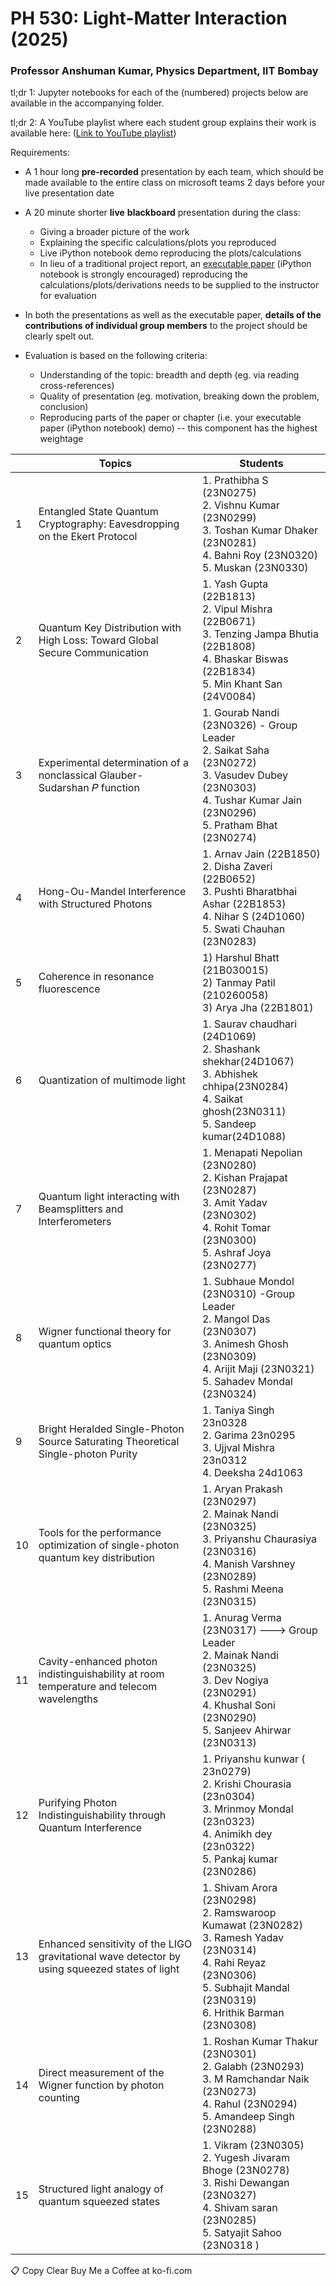 # PH 530: Light-Matter Interaction (2025)

### Professor Anshuman Kumar, Physics Department, IIT Bombay

tl;dr 1: Jupyter notebooks for each of the (numbered) projects below are available in the accompanying folder.

tl;dr 2: A YouTube playlist where each student group explains their work is available here: ([Link to YouTube playlist](https://www.youtube.com/playlist?list=PLBAf4P2YTnSUlQ9lg9TeWOpHnt-V_T7vW))

Requirements:

- A 1 hour long **pre-recorded** presentation by each team, which should be made available to the entire class on microsoft teams 2 days before your live presentation date

- A 20 minute shorter **live** **blackboard** presentation during the class:

  - Giving a broader picture of the work
  - Explaining the specific calculations/plots you reproduced
  - Live iPython notebook demo reproducing the plots/calculations
  - In lieu of a traditional project report, an [executable paper](https://www.nature.com/articles/s42005-020-00403-4) (iPython notebook is strongly encouraged) reproducing the calculations/plots/derivations needs to be supplied to the instructor for evaluation

- In both the presentations as well as the executable paper, **details of the contributions of individual group members** to the project should be clearly spelt out.

- Evaluation is based on the following criteria:

  - Understanding of the topic: breadth and depth (eg. via reading cross-references)
  - Quality of presentation (eg. motivation, breaking down the problem, conclusion)
  - Reproducing parts of the paper or chapter (i.e. your executable paper (iPython notebook) demo) -- this component has the highest weightage
 

|    | Topics                                                                                         | Students                                                                                                                                                                                  |
| -- | ---------------------------------------------------------------------------------------------- | ----------------------------------------------------------------------------------------------------------------------------------------------------------------------------------------- |
| 1  | Entangled State Quantum Cryptography: Eavesdropping on the Ekert Protocol                      | 1\. Prathibha S (23N0275)<br>2\. Vishnu Kumar (23N0299)<br>3\. Toshan Kumar Dhaker (23N0281)<br>4\. Bahni Roy (23N0320)<br>5\. Muskan (23N0330)                                           |
| 2  | Quantum Key Distribution with High Loss: Toward Global Secure Communication                    | 1\. Yash Gupta (22B1813)<br>2\. Vipul Mishra (22B0671)<br>3\. Tenzing Jampa Bhutia (22B1808)<br>4\. Bhaskar Biswas (22B1834)<br>5\. Min Khant San (24V0084)                               |
| 3  | Experimental determination of a nonclassical Glauber-Sudarshan 𝑃 function                     | 1\. Gourab Nandi (23N0326) - Group Leader<br>2\. Saikat Saha (23N0272)<br>3\. Vasudev Dubey (23N0303)<br>4\. Tushar Kumar Jain (23N0296)<br>5\. Pratham Bhat (23N0274)                    |
| 4  | Hong-Ou-Mandel Interference with Structured Photons                                            | 1\. Arnav Jain (22B1850)<br>2\. Disha Zaveri (22B0652)<br>3\. Pushti Bharatbhai Ashar (22B1853)<br>4\. Nihar S (24D1060)<br>5\. Swati Chauhan (23N0283)                                   |
| 5  | Coherence in resonance fluorescence                                                            | 1) Harshul Bhatt (21B030015)<br>2) Tanmay Patil (210260058)<br>3) Arya Jha (22B1801)                                                                                                      |
| 6  | Quantization of multimode light                                                                | 1\. Saurav chaudhari (24D1069)<br>2\. Shashank shekhar(24D1067)<br>3\. Abhishek chhipa(23N0284)<br>4\. Saikat ghosh(23N0311)<br>5\. Sandeep kumar(24D1088)                                |
| 7  | Quantum light interacting with Beamsplitters and Interferometers                               | 1\. Menapati Nepolian (23N0280)<br>2\. Kishan Prajapat (23N0287)<br>3\. Amit Yadav (23N0302)<br>4\. Rohit Tomar (23N0300)<br>5\. Ashraf Joya (23N0277)                                    |
| 8  | Wigner functional theory for quantum optics                                                    | 1\. Subhaue Mondol (23N0310) -Group Leader<br>2\. Mangol Das (23N0307)<br>3\. Animesh Ghosh (23N0309)<br>4\. Arijit Maji (23N0321)<br>5\. Sahadev Mondal (23N0324)                        |
| 9  | Bright Heralded Single-Photon Source Saturating Theoretical Single-photon Purity               | 1\. Taniya Singh 23n0328<br>2\. Garima 23n0295<br>3\. Ujjval Mishra 23n0312<br>4\. Deeksha 24d1063                                                                                        |
| 10 | Tools for the performance optimization of single-photon quantum key distribution               | 1\. Aryan Prakash (23N0297)<br>2\. Mainak Nandi (23N0325)<br>3\. Priyanshu Chaurasiya (23N0316)<br>4\. Manish Varshney (23N0289)<br>5\. Rashmi Meena (23N0315)                            |
| 11 | Cavity-enhanced photon indistinguishability at room temperature and telecom wavelengths        | 1\. Anurag Verma (23N0317) ---> Group Leader<br>2\. Mainak Nandi (23N0325)<br>3\. Dev Nogiya (23N0291)<br>4\. Khushal Soni (23N0290)<br>5\. Sanjeev Ahirwar (23N0313)                     |
| 12 | Purifying Photon Indistinguishability through Quantum Interference                             | 1\. Priyanshu kunwar ( 23n0279)<br>2\. Krishi Chourasia (23n0304)<br>3\. Mrinmoy Mondal (23n0323)<br>4\. Animikh dey (23n0322)<br>5\. Pankaj kumar (23N0286)                              |
| 13 | Enhanced sensitivity of the LIGO gravitational wave detector by using squeezed states of light | 1\. Shivam Arora (23N0298)<br>2\. Ramswaroop Kumawat (23N0282)<br>3\. Ramesh Yadav (23N0314)<br>4\. Rahi Reyaz (23N0306)<br>5\. Subhajit Mandal (23N0319)<br>6\. Hrithik Barman (23N0308) |
| 14 | Direct measurement of the Wigner function by photon counting                                   | 1\. Roshan Kumar Thakur (23N0301)<br>2\. Galabh (23N0293)<br>3\. M Ramchandar Naik (23N0273)<br>4\. Rahul (23N0294)<br>5\. Amandeep Singh (23N0288)                                       |
| 15 | Structured light analogy of quantum squeezed states                                            | 1\. Vikram (23N0305)<br>2\. Yugesh Jivaram Bhoge (23N0278)<br>3\. Rishi Dewangan (23N0327)<br>4\. Shivam saran (23N0285)<br>5\. Satyajit Sahoo (23N0318 )                                 |
📋 Copy
Clear
Buy Me a Coffee at ko-fi.com
